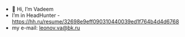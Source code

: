 - 👋 Hi, I’m Vadeem
-  I’m  in HeadHunter - https://hh.ru/resume/32698e9eff090310440039ed1f764b4d4d6768
-  my e-mail: leonov.va@bk.ru
